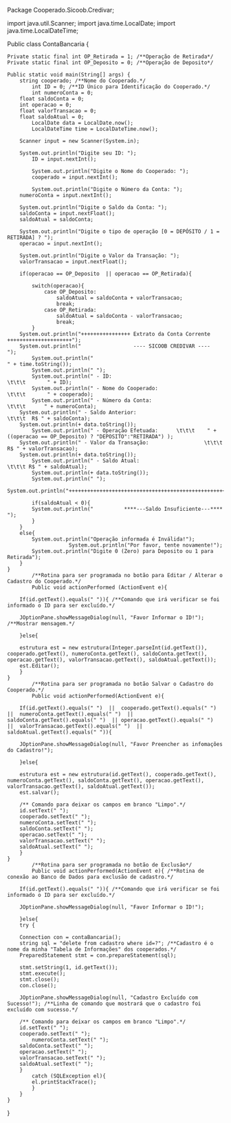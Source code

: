Package Cooperado.Sicoob.Credivar;

import java.util.Scanner;
import java.time.LocalDate;
import java.time.LocalDateTime;

Public class ContaBancaria {	

	Private static final int OP_Retirada = 1; /**Operação de Retirada*/
	Private static final int OP_Deposito = 0; /**Operação de Deposito*/

	Public static void main(String[] args) {
		string cooperado; /**Nome do Cooperado.*/
            int ID = 0; /**ID Único para Identificação do Cooperado.*/
            int numeroConta = 0;
		float saldoConta = 0; 
		int operacao = 0;
		float valorTransacao = 0; 
		float saldoAtual = 0;
            LocalDate data = LocalDate.now();
            LocalDateTime time = LocalDateTime.now(); 

		Scanner input = new Scanner(System.in);
		
		System.out.println("Digite seu ID: ");
            ID = input.nextInt();

            System.out.println("Digite o Nome do Cooperado: ");
            cooperado = input.nextInt();

            System.out.println("Digite o Número da Conta: ");
		numeroConta = input.nextInt();
		
		System.out.println("Digite o Saldo da Conta: ");
		saldoConta = input.nextFloat();
		saldoAtual = saldoConta;
		
		System.out.println("Digite o tipo de operação [0 = DEPÓSITO / 1 = RETIRADA] ? ");
		operacao = input.nextInt();
		
		System.out.println("Digite o Valor da Transação: ");
		valorTransacao = input.nextFloat();
		
		if(operacao == OP_Deposito  || operacao == OP_Retirada){ 
			
			switch(operacao){
				case OP_Deposito: 
					saldoAtual = saldoConta + valorTransacao;
					break;
				case OP_Retirada:
					saldoAtual = saldoConta - valorTransacao;
					break; 
			}
		System.out.println("++++++++++++++++ Extrato da Conta Corrente +++++++++++++++++++++");
		System.out.println("                 ---- SICOOB CREDIVAR ----                      ");
            System.out.println("                                              " + time.toString());
            System.out.println(" ");
            System.out.println(" - ID:                                         \t\t\t       " + ID);
            System.out.println(" - Nome do Cooperado:                   \t\t\t       " + cooperado);
            System.out.println(" - Número da Conta:                    \t\t\t      " + numeroConta);
		System.out.println(" - Saldo Anterior:                       \t\t\t  R$ " + saldoConta);
		System.out.println(+ data.toString());
            System.out.println(" - Operação Efetuada:      \t\t\t    " + ((operacao == OP_Deposito) ? "DEPOSITO":"RETIRADA") );
		System.out.println(" - Valor da Transação:                  \t\t\t R$ " + valorTransacao);
		System.out.println(+ data.toString());
            System.out.println(" - Saldo Atual:                            \t\t\t R$ " + saldoAtual);
            System.out.println(+ data.toString());
            System.out.println(" ");
		System.out.println("+++++++++++++++++++++++++++++++++++++++++++++++++++++++++++++++++");
		
            if(saldoAtual < 0){
			System.out.println("          ****---Saldo Insuficiente---****              ");
			}
		}
		else{
			System.out.println("Operação informada é Inválida!");
                        System.out.println("Por favor, tente novamente!");
			System.out.println("Digite 0 (Zero) para Deposito ou 1 para Retirada");
		}
	}
	        /**Rotina para ser programada no botão para Editar / Alterar o Cadastro do Cooperado.*/
	        Public void actionPerformed (ActionEvent e){ 
		
		If(id.getText().equals(" ")){ /**Comando que irá verificar se foi informado o ID para ser excluído.*/
		
		JOptionPane.showMessageDialog(null, "Favor Informar o ID!"); /**Mostrar mensagem.*/
		
		}else{
		
		estrutura est = new estrutura(Integer.parseInt(id.getText()), cooperado.getText(), numeroConta.getText(), saldoConta.getText(), operacao.getText(), valorTransacao.getText(), saldoAtual.getText());
		est.Editar();
		}
	}
	        /**Rotina para ser programada no botão Salvar o Cadastro do Cooperado.*/
	        Public void actionPerformed(ActionEvent e){ 
		
		If(id.getText().equals(" ")  ||  cooperado.getText().equals(" ")  ||  numeroConta.getText().equals(" ")  ||  saldoConta.getText().equals(" ")  || operacao.getText().equals(" ")  ||  valorTransacao.getText().equals(" ")  ||  saldoAtual.getText().equals(" ")){ 
	
		JOptionPane.showMessageDialog(null, "Favor Preencher as infomações do Cadastro!"); 
	
		}else{
	
		estrutura est = new estrutura(id.getText(), cooperado.getText(), numeroConta.getText(), saldoConta.getText(), operacao.getText(), valorTransacao.getText(), saldoAtual.getText());
		est.salvar();
	
		/** Comando para deixar os campos em branco "Limpo".*/
		id.setText(" ");
		cooperado.setText(" ");
		numeroConta.setText(" ");
		saldoConta.setText(" ");
		operacao.setText(" ");
		valorTransacao.setText(" "); 
		saldoAtual.setText(" ");
		}
	}
	        /**Rotina para ser programada no botão de Exclusão*/
	        Public void actionPerformed(ActionEvent e){ /**Rotina de conexão ao Banco de Dados para exclusão de cadastro.*/
		
		If(id.getText().equals(" ")){ /**Comando que irá verificar se foi informado o ID para ser excluído.*/
		
		JOptionPane.showMessageDialog(null, "Favor Informar o ID!"); 
		
		}else{
		try {
		
		Connection con = contaBancaria();
		string sql = "delete from cadastro where id=?"; /**Cadastro é o nome da minha "Tabela de Informações" dos cooperados.*/
		PreparedStatement stmt = con.prepareStatement(sql); 
		
		stmt.setString(1, id.getText());
		stmt.execute();
		stmt.close();
		con.close();
	
		JOptionPane.showMessageDialog(null, "Cadastro Excluído com Sucesso!"); /**Linha de comando que mostrará que o cadastro foi excluído com sucesso.*/

		/** Comando para deixar os campos em branco "Limpo".*/
		id.setText(" ");
		cooperado.setText(" ");
	        numeroConta.setText(" ");
		saldoConta.setText(" ");
		operacao.setText(" ");
		valorTransacao.setText(" "); 
		saldoAtual.setText(" ");
		}
			catch (SQLException el){
			el.printStackTrace();
			}
		}
	}
}
